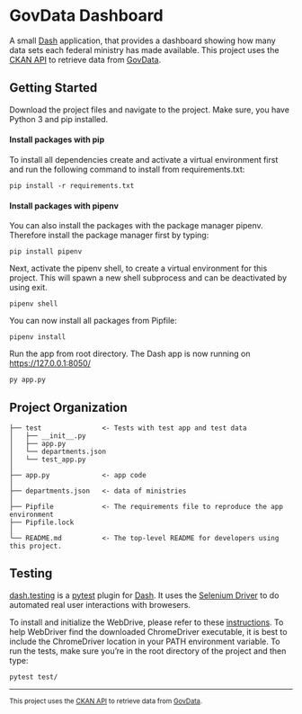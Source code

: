 GovData Dashboard
==============================

A small <a target="_blank" href="https://github.com/plotly/dasht">Dash</a> application, that provides a dashboard showing how many data sets each federal ministry has made available. This project uses the <a target="_blank" href="http://docs.ckan.org/en/2.9/api/">CKAN API</a> to retrieve data from  <a target="_blank" href="https://www.govdata.de/">GovData</a>.

Getting Started 
------------
Download the project files and navigate to the project. Make sure, you have Python 3 and pip installed. 

#### Install packages with pip
To install all dependencies create and activate a virtual environment first and run the following command to install from requirements.txt:

`pip install -r requirements.txt`

#### Install packages with pipenv
You can also install the packages with the package manager pipenv. Therefore install the package manager first by typing:

`pip install pipenv` 

Next, activate the pipenv shell, to create a virtual environment for this project. This will spawn a new shell subprocess and can be deactivated by using exit.

`pipenv shell`

You can now install all packages from Pipfile:

`pipenv install` 

Run the app from root directory. The Dash app is now running on https://127.0.0.1:8050/

`py app.py`

Project Organization
------------

    ├── test               <- Tests with test app and test data 
    │   ├── __init__.py    
    │   ├── app.py         
    │   └── departments.json
    │   └── test_app.py
    │
    ├── app.py             <- app code
    │
    ├── departments.json   <- data of ministries
    │
    ├── Pipfile            <- The requirements file to reproduce the app environment
    ├── Pipfile.lock       
    │
    └── README.md          <- The top-level README for developers using this project.
    

Testing
------------

<a target="_blank" href="https://dash.plotly.com/testing">dash.testing</a> is a <a target="_blank" href="https://github.com/pytest-dev/pytest">pytest</a> plugin for <a target="_blank" href="https://github.com/plotly/dash">Dash</a>. It uses the <a target="_blank" href="https://github.com/plotly/dasht">Selenium Driver</a> to do automated real user interactions with browesers. 

To install and initialize the WebDrive, please refer to these <a target="_blank" href="https://chromedriver.chromium.org/getting-started">instructions</a>. To help WebDriver find the downloaded ChromeDriver executable, it is best to include the ChromeDriver location in your PATH environment variable. To run the tests, make sure you’re in the root directory of the project and then type:

`pytest test/`

--------

<p><small>This project uses the <a target="_blank" href="http://docs.ckan.org/en/2.9/api/">CKAN API</a> to retrieve data from  <a target="_blank" href="https://www.govdata.de/">GovData</a>.</small></p>
